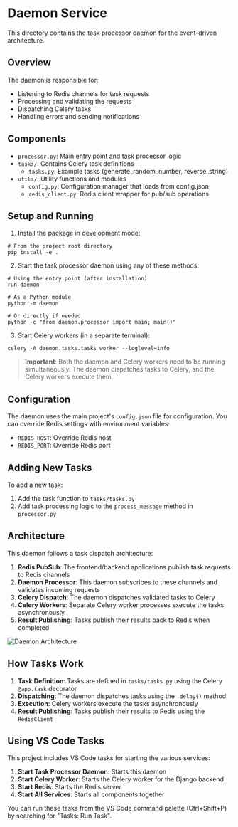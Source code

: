 # Daemon Service

This directory contains the task processor daemon for the event-driven architecture.

## Overview

The daemon is responsible for:
- Listening to Redis channels for task requests
- Processing and validating the requests
- Dispatching Celery tasks
- Handling errors and sending notifications

## Components

- `processor.py`: Main entry point and task processor logic
- `tasks/`: Contains Celery task definitions
  - `tasks.py`: Example tasks (generate_random_number, reverse_string)
- `utils/`: Utility functions and modules
  - `config.py`: Configuration manager that loads from config.json
  - `redis_client.py`: Redis client wrapper for pub/sub operations

## Setup and Running

1. Install the package in development mode:
```
# From the project root directory
pip install -e .
```

2. Start the task processor daemon using any of these methods:
```
# Using the entry point (after installation)
run-daemon

# As a Python module
python -m daemon

# Or directly if needed
python -c "from daemon.processor import main; main()"
```

3. Start Celery workers (in a separate terminal):
```
celery -A daemon.tasks.tasks worker --loglevel=info
```

> **Important**: Both the daemon and Celery workers need to be running simultaneously. The daemon dispatches tasks to Celery, and the Celery workers execute them.

## Configuration

The daemon uses the main project's `config.json` file for configuration. 
You can override Redis settings with environment variables:

- `REDIS_HOST`: Override Redis host
- `REDIS_PORT`: Override Redis port

## Adding New Tasks

To add a new task:
1. Add the task function to `tasks/tasks.py`
2. Add task processing logic to the `process_message` method in `processor.py`

## Architecture

This daemon follows a task dispatch architecture:

1. **Redis PubSub**: The frontend/backend applications publish task requests to Redis channels
2. **Daemon Processor**: This daemon subscribes to these channels and validates incoming requests
3. **Celery Dispatch**: The daemon dispatches validated tasks to Celery
4. **Celery Workers**: Separate Celery worker processes execute the tasks asynchronously
5. **Result Publishing**: Tasks publish their results back to Redis when completed

![Daemon Architecture](https://mermaid.ink/img/pako:eNp1kMFqwzAQRH9F7CkFQ_-QSw4hkEMPgdKcRF0sa4mRtBKrCsH035tiJ5BDL2J35s3MqgcY0TEkYI_34EobdBaD8rgENqHqo_e4NvsKOrzRxC1JprTTEQfzvNmI9Vpskd01Vf_9SIEruxKJLhVZXKblXTbr_J7_nWZL_scpn4XFJ9WzUmKez3Z_CNgRFUxQYQBkEENtzr6jnl0IUlCnnoUZ6MpjS4E6lGYqktRuHQyohbJpDQn0JlrqOZLlAD2p9EAHc7VelfsOSaKH-PELi8ppRA?type=png)

## How Tasks Work

1. **Task Definition**: Tasks are defined in `tasks/tasks.py` using the Celery `@app.task` decorator
2. **Dispatching**: The daemon dispatches tasks using the `.delay()` method
3. **Execution**: Celery workers execute the tasks asynchronously
4. **Result Publishing**: Tasks publish their results to Redis using the `RedisClient`

## Using VS Code Tasks

This project includes VS Code tasks for starting the various services:

1. **Start Task Processor Daemon**: Starts this daemon
2. **Start Celery Worker**: Starts the Celery worker for the Django backend
3. **Start Redis**: Starts the Redis server
4. **Start All Services**: Starts all components together

You can run these tasks from the VS Code command palette (Ctrl+Shift+P) by searching for "Tasks: Run Task".
